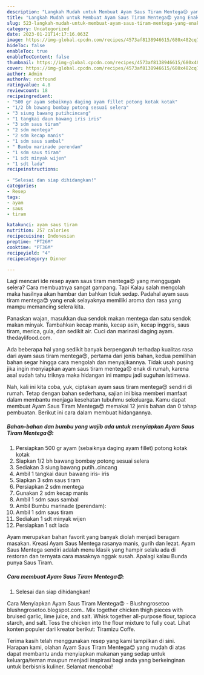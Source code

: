 ```yaml
---
description: "Langkah Mudah untuk Membuat Ayam Saus Tiram Mentega😍 yang Enak, Buat Buka Puasa}"
title: "Langkah Mudah untuk Membuat Ayam Saus Tiram Mentega😍 yang Enak, Buat Buka Puasa}"
slug: 523-langkah-mudah-untuk-membuat-ayam-saus-tiram-mentega-yang-enak-buat-buka-puasa
category: Uncategorized
date: 2023-01-21T14:17:16.063Z
image: https://img-global.cpcdn.com/recipes/4573af8138946615/680x482cq70/ayam-saus-tiram-mentega-foto-resep-utama.jpg
hideToc: false
enableToc: true
enableTocContent: false
thumbnail: https://img-global.cpcdn.com/recipes/4573af8138946615/680x482cq70/ayam-saus-tiram-mentega-foto-resep-utama.jpg
cover: https://img-global.cpcdn.com/recipes/4573af8138946615/680x482cq70/ayam-saus-tiram-mentega-foto-resep-utama.jpg
author: Admin
authorAv: notfound
ratingvalue: 4.8
reviewcount: 18
recipeingredient:
- "500 gr ayam sebaiknya daging ayam fillet potong kotak kotak"
- "1/2 bh bawang bombay potong sesuai selera"
- "3 siung bawang putihcincang"
- "1 tangkai daun bawang iris iris"
- "3 sdm saus tiram"
- "2 sdm mentega"
- "2 sdm kecap manis"
- "1 sdm saus sambal"
- " Bumbu marinade perendam"
- "1 sdm saus tiram"
- "1 sdt minyak wijen"
- "1 sdt lada"
recipeinstructions:

- "Selesai dan siap dihidangkan!"
categories:
- Resep
tags:
- ayam
- saus
- tiram

katakunci: ayam saus tiram 
nutrition: 257 calories
recipecuisine: Indonesian
preptime: "PT26M"
cooktime: "PT36M"
recipeyield: "4"
recipecategory: Dinner

---
```



Lagi mencari ide resep ayam saus tiram mentega😍 yang menggugah selera? Cara membuatnya sangat gampang. Tapi Kalau salah mengolah maka hasilnya akan hambar dan bahkan tidak sedap. Padahal ayam saus tiram mentega😍 yang enak selayaknya memiliki aroma dan rasa yang mampu memancing selera kita.


Panaskan wajan, masukkan dua sendok makan mentega dan satu sendok makan minyak. Tambahkan kecap manis, kecap asin, kecap inggris, saus tiram, merica, gula, dan sedikit air. Cuci dan marinasi daging ayam. thedaylifood.com.

Ada beberapa hal yang sedikit banyak berpengaruh terhadap kualitas rasa dari ayam saus tiram mentega😍, pertama dari jenis bahan, kedua pemilihan bahan segar hingga cara mengolah dan menyajikannya. Tidak usah pusing jika ingin menyiapkan ayam saus tiram mentega😍 enak di rumah, karena asal sudah tahu triknya maka hidangan ini mampu jadi suguhan istimewa.


Nah, kali ini kita coba, yuk, ciptakan ayam saus tiram mentega😍 sendiri di rumah. Tetap dengan bahan sederhana, sajian ini bisa memberi manfaat dalam membantu menjaga kesehatan tubuhmu sekeluarga. Kamu dapat membuat Ayam Saus Tiram Mentega😍 memakai 12 jenis bahan dan 0 tahap pembuatan. Berikut ini cara dalam membuat hidangannya.

<!--inarticleads1-->

##### Bahan-bahan dan bumbu yang wajib ada untuk menyiapkan Ayam Saus Tiram Mentega😍:

1. Persiapkan 500 gr ayam (sebaiknya daging ayam fillet) potong kotak kotak
1. Siapkan 1/2 bh bawang bombay potong sesuai selera
1. Sediakan 3 siung bawang putih..cincang
1. Ambil 1 tangkai daun bawang iris- iris
1. Siapkan 3 sdm saus tiram
1. Persiapkan 2 sdm mentega
1. Gunakan 2 sdm kecap manis
1. Ambil 1 sdm saus sambal
1. Ambil  Bumbu marinade (perendam):
1. Ambil 1 sdm saus tiram
1. Sediakan 1 sdt minyak wijen
1. Persiapkan 1 sdt lada


Ayam merupakan bahan favorit yang banyak diolah menjadi beragam masakan. Kreasi Ayam Saus Mentega rasanya manis, gurih dan lezat. Ayam Saus Mentega sendiri adalah menu klasik yang hampir selalu ada di restoran dan ternyata cara masaknya nggak susah. Apalagi kalau Bunda punya Saus Tiram. 

<!--inarticleads2-->

##### Cara membuat Ayam Saus Tiram Mentega😍:


1. Selesai dan siap dihidangkan!

Cara Menyiapkan Ayam Saus Tiram Mentega😍 - Blushngrosetoo blushngrosetoo.blogspot.com.. Mix together chicken thigh pieces with bruised garlic, lime juice, and salt. Whisk together all-purpose flour, tapioca starch, and salt. Toss the chicken into the flour mixture to fully coat. Lihat konten populer dari kreator berikut: Tiramizu Coffe. 

Terima kasih telah menggunakan resep yang kami tampilkan di sini. Harapan kami, olahan Ayam Saus Tiram Mentega😍 yang mudah di atas dapat membantu anda menyiapkan makanan yang sedap untuk keluarga/teman maupun menjadi inspirasi bagi anda yang berkeinginan untuk berbisnis kuliner. Selamat mencoba!
